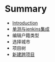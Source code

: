 # Summary

* [Introduction](README.md)
* [单测与jenkins集成](单测与jenkins集成.md)
* 编辑户籍类型
* 选择城市
* 项目树
* [新建跨项目](新建跨项目.md)

